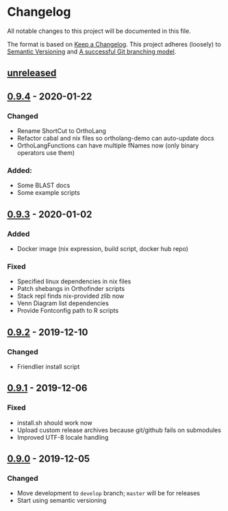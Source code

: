 # Changelog
All notable changes to this project will be documented in this file.

The format is based on [Keep a Changelog](https://keepachangelog.com/en/1.0.0/).
This project adheres (loosely) to [Semantic Versioning](https://semver.org/spec/v2.0.0.html)
and [A successful Git branching model](https://nvie.com/posts/a-successful-git-branching-model/).

## [unreleased]

## [0.9.4] - 2020-01-22
### Changed
- Rename ShortCut to OrthoLang
- Refactor cabal and nix files so ortholang-demo can auto-update docs
- OrthoLangFunctions can have multiple fNames now (only binary operators use them)

### Added:
- Some BLAST docs
- Some example scripts

## [0.9.3] - 2020-01-02
### Added
- Docker image (nix expression, build script, docker hub repo)

### Fixed
- Specified linux dependencies in nix files
- Patch shebangs in Orthofinder scripts
- Stack repl finds nix-provided zlib now
- Venn Diagram list dependencies
- Provide Fontconfig path to R scripts

## [0.9.2] - 2019-12-10
### Changed
- Friendlier install script

## [0.9.1] - 2019-12-06
### Fixed
- install.sh should work now
- Upload custom release archives because git/github fails on submodules
- Improved UTF-8 locale handling

## [0.9.0] - 2019-12-05
### Changed
- Move development to `develop` branch; `master` will be for releases
- Start using semantic versioning

[unreleased]: https://github.com/jefdaj/ortholang/compare/v0.9.4...HEAD
[0.9.4]: https://github.com/jefdaj/ortholang/releases/tag/v0.9.4
[0.9.3]: https://github.com/jefdaj/ortholang/releases/tag/v0.9.3
[0.9.2]: https://github.com/jefdaj/ortholang/releases/tag/v0.9.2
[0.9.1]: https://github.com/jefdaj/ortholang/releases/tag/v0.9.1
[0.9.0]: https://github.com/jefdaj/ortholang/releases/tag/v0.9.0
